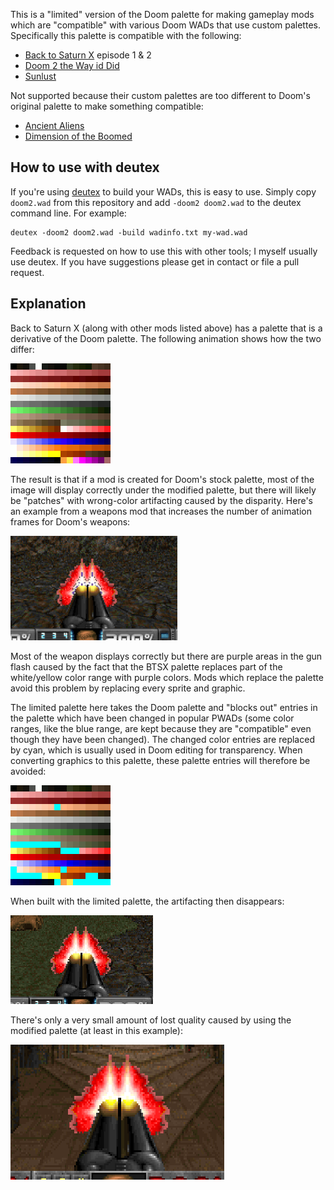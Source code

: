 This is a "limited" version of the Doom palette for making gameplay mods which
are "compatible" with various Doom WADs that use custom palettes. Specifically
this palette is compatible with the following:

* [Back to Saturn X](https://doomwiki.org/wiki/Back_to_Saturn_X) episode 1 & 2
* [Doom 2 the Way id Did](https://doomwiki.org/wiki/Doom_2_the_Way_id_Did)
* [Sunlust](https://doomwiki.org/wiki/Sunlust)

Not supported because their custom palettes are too different to Doom's
original palette to make something compatible:

* [Ancient Aliens](https://doomwiki.org/wiki/Ancient_Aliens)
* [Dimension of the Boomed](https://www.doomworld.com/forum/topic/92574-dimension-of-the-boomed/)

## How to use with deutex

If you're using [deutex](https://doomwiki.org/wiki/DeuTex) to build your WADs,
this is easy to use. Simply copy `doom2.wad` from this repository and add
`-doom2 doom2.wad` to the deutex command line. For example:

```
deutex -doom2 doom2.wad -build wadinfo.txt my-wad.wad
```

Feedback is requested on how to use this with other tools; I myself usually
use deutex. If you have suggestions please get in contact or file a pull
request.

## Explanation

Back to Saturn X (along with other mods listed above) has a palette that is a
derivative of the Doom palette. The following animation shows how the two
differ:

![Palette animation](img/palette-anim.gif)

The result is that if a mod is created for Doom's stock palette, most of the
image will display correctly under the modified palette, but there will likely
be "patches" with wrong-color artifacting caused by the disparity. Here's an
example from a weapons mod that increases the number of animation frames for
Doom's weapons:

![Purple artifacts in SSG flash](img/purple-artifacting.png)

Most of the weapon displays correctly but there are purple areas in the gun
flash caused by the fact that the BTSX palette replaces part of the
white/yellow color range with purple colors. Mods which replace the palette
avoid this problem by replacing every sprite and graphic.

The limited palette here takes the Doom palette and "blocks out" entries in
the palette which have been changed in popular PWADs (some color ranges, like
the blue range, are kept because they are "compatible" even though they
have been changed). The changed color entries are replaced by cyan, which is
usually used in Doom editing for transparency. When converting graphics to
this palette, these palette entries will therefore be avoided:

![Limited palette animation](img/limited-palette-anim.gif)

When built with the limited palette, the artifacting then disappears:

![SSG flash with no artifacting](img/no-artifacting.png)

There's only a very small amount of lost quality caused by using the modified
palette (at least in this example):

![Animation showing lost quality with limited palette](img/quality-difference.gif)

